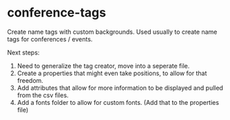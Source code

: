 # conference-tags
Create name tags with custom backgrounds. Used usually to create name tags for conferences / events.


Next steps:
1) Need to generalize the tag creator, move into a seperate file.
2) Create a properties that might even take positions, to allow for that freedom.
3) Add attributes that allow for more information to be displayed and pulled from the csv files. 
4) Add a fonts folder to allow for custom fonts. (Add that to the properties file)

